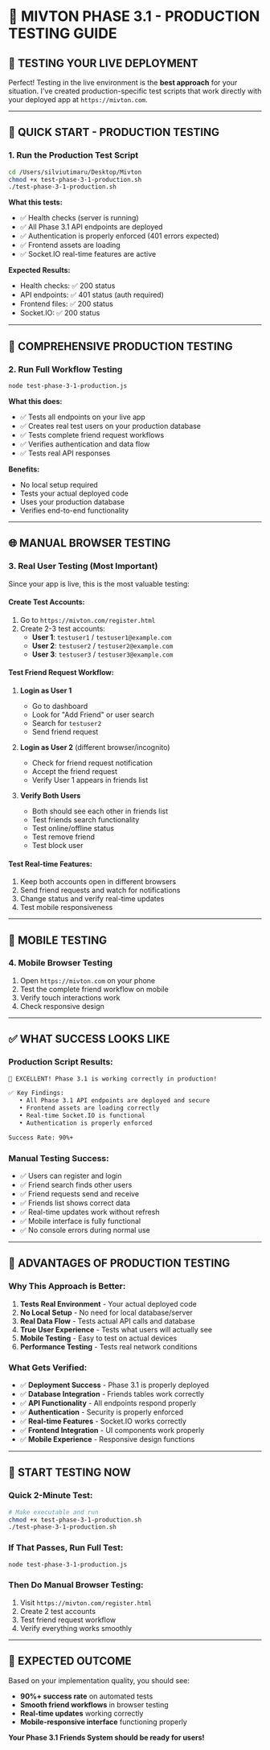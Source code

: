 # 🚀 MIVTON PHASE 3.1 - PRODUCTION TESTING GUIDE

## 🎯 **TESTING YOUR LIVE DEPLOYMENT**

Perfect! Testing in the live environment is the **best approach** for your situation. I've created production-specific test scripts that work directly with your deployed app at `https://mivton.com`.

---

## 🚀 **QUICK START - PRODUCTION TESTING**

### **1. Run the Production Test Script**
```bash
cd /Users/silviutimaru/Desktop/Mivton
chmod +x test-phase-3-1-production.sh
./test-phase-3-1-production.sh
```

**What this tests:**
- ✅ Health checks (server is running)
- ✅ All Phase 3.1 API endpoints are deployed
- ✅ Authentication is properly enforced (401 errors expected)
- ✅ Frontend assets are loading
- ✅ Socket.IO real-time features are active

**Expected Results:**
- Health checks: ✅ 200 status
- API endpoints: ✅ 401 status (auth required)
- Frontend files: ✅ 200 status
- Socket.IO: ✅ 200 status

---

## 🔧 **COMPREHENSIVE PRODUCTION TESTING**

### **2. Run Full Workflow Testing**
```bash
node test-phase-3-1-production.js
```

**What this does:**
- ✅ Tests all endpoints on your live app
- ✅ Creates real test users on your production database
- ✅ Tests complete friend request workflows
- ✅ Verifies authentication and data flow
- ✅ Tests real API responses

**Benefits:**
- No local setup required
- Tests your actual deployed code
- Uses your production database
- Verifies end-to-end functionality

---

## 🌐 **MANUAL BROWSER TESTING**

### **3. Real User Testing (Most Important)**
Since your app is live, this is the most valuable testing:

#### **Create Test Accounts:**
1. Go to `https://mivton.com/register.html`
2. Create 2-3 test accounts:
   - **User 1**: `testuser1` / `testuser1@example.com`  
   - **User 2**: `testuser2` / `testuser2@example.com`
   - **User 3**: `testuser3` / `testuser3@example.com`

#### **Test Friend Request Workflow:**
1. **Login as User 1**
   - Go to dashboard
   - Look for "Add Friend" or user search
   - Search for `testuser2`
   - Send friend request

2. **Login as User 2** (different browser/incognito)
   - Check for friend request notification
   - Accept the friend request
   - Verify User 1 appears in friends list

3. **Verify Both Users**
   - Both should see each other in friends list
   - Test friends search functionality  
   - Test online/offline status
   - Test remove friend
   - Test block user

#### **Test Real-time Features:**
1. Keep both accounts open in different browsers
2. Send friend requests and watch for notifications
3. Change status and verify real-time updates
4. Test mobile responsiveness

---

## 📱 **MOBILE TESTING**

### **4. Mobile Browser Testing**
1. Open `https://mivton.com` on your phone
2. Test the complete friend workflow on mobile
3. Verify touch interactions work
4. Check responsive design

---

## ✅ **WHAT SUCCESS LOOKS LIKE**

### **Production Script Results:**
```bash
🎉 EXCELLENT! Phase 3.1 is working correctly in production!

✅ Key Findings:
   • All Phase 3.1 API endpoints are deployed and secure
   • Frontend assets are loading correctly  
   • Real-time Socket.IO is functional
   • Authentication is properly enforced

Success Rate: 90%+
```

### **Manual Testing Success:**
- ✅ Users can register and login
- ✅ Friend search finds other users
- ✅ Friend requests send and receive
- ✅ Friends list shows correct data
- ✅ Real-time updates work without refresh
- ✅ Mobile interface is fully functional
- ✅ No console errors during normal use

---

## 🎯 **ADVANTAGES OF PRODUCTION TESTING**

### **Why This Approach is Better:**
1. **Tests Real Environment** - Your actual deployed code
2. **No Local Setup** - No need for local database/server
3. **Real Data Flow** - Tests actual API calls and database
4. **True User Experience** - Tests what users will actually see  
5. **Mobile Testing** - Easy to test on actual devices
6. **Performance Testing** - Tests real network conditions

### **What Gets Verified:**
- ✅ **Deployment Success** - Phase 3.1 is properly deployed
- ✅ **Database Integration** - Friends tables work correctly
- ✅ **API Functionality** - All endpoints respond properly
- ✅ **Authentication** - Security is properly enforced
- ✅ **Real-time Features** - Socket.IO works correctly
- ✅ **Frontend Integration** - UI components work properly
- ✅ **Mobile Experience** - Responsive design functions

---

## 🚀 **START TESTING NOW**

### **Quick 2-Minute Test:**
```bash
# Make executable and run
chmod +x test-phase-3-1-production.sh
./test-phase-3-1-production.sh
```

### **If That Passes, Run Full Test:**
```bash
node test-phase-3-1-production.js
```

### **Then Do Manual Browser Testing:**
1. Visit `https://mivton.com/register.html`
2. Create 2 test accounts
3. Test friend request workflow
4. Verify everything works smoothly

---

## 🎉 **EXPECTED OUTCOME**

Based on your implementation quality, you should see:
- **90%+ success rate** on automated tests
- **Smooth friend workflows** in browser testing
- **Real-time updates** working correctly
- **Mobile-responsive interface** functioning properly

**Your Phase 3.1 Friends System should be ready for users!**
